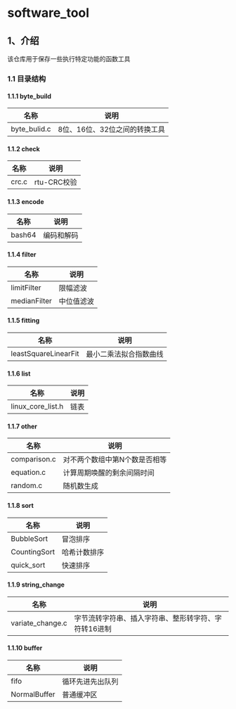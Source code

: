 # software_tool

## 1、介绍

该仓库用于保存一些执行特定功能的函数工具

### 1.1 目录结构

#### 1.1.1 byte_build
| 名称 | 说明 |
| ---- | ---- |
| byte_bulid.c  | 8位、16位、32位之间的转换工具 |
#### 1.1.2 check
| 名称 | 说明 |
| ---- | ---- |
| crc.c  | rtu-CRC校验 |
#### 1.1.3 encode
| 名称 | 说明 |
| ---- | ---- |
| bash64  | 编码和解码 |
#### 1.1.4 filter
| 名称 | 说明 |
| ---- | ---- |
| limitFilter  | 限幅滤波 |
| medianFilter  | 中位值滤波 |
#### 1.1.5 fitting
| 名称 | 说明 |
| ---- | ---- |
| leastSquareLinearFit  | 最小二乘法拟合指数曲线 |
#### 1.1.6 list
| 名称 | 说明 |
| ---- | ---- |
| linux_core_list.h  | 链表 |
#### 1.1.7 other
| 名称 | 说明 |
| ---- | ---- |
| comparison.c  | 对不两个数组中第N个数是否相等 |
|equation.c|计算周期唤醒的剩余间隔时间|
|random.c| 随机数生成|
#### 1.1.8 sort
| 名称 | 说明 |
| ---- | ---- |
| BubbleSort  | 冒泡排序|
|CountingSort|哈希计数排序|
|quick_sort| 快速排序|
#### 1.1.9 string_change
| 名称 | 说明 |
| ---- | ---- |
| variate_change.c  | 字节流转字符串、插入字符串、整形转字符、字符转16进制|
#### 1.1.10 buffer
| 名称 | 说明 |
| ---- | ---- |
| fifo  | 循环先进先出队列|
|NormalBuffer|普通缓冲区|



